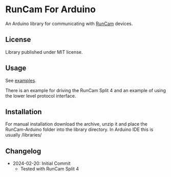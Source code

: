 # RunCam For Arduino

An Arduino library for communicating with [RunCam](https://runcam.com/) devices.

## License

Library published under MIT license.

## Usage

See [examples](https://github.com/ben-voss/runcam-ardunio/examples).

There is an example for driving the RunCam Split 4 and an example of using the lower level protocol interface.

## Installation

For manual installation download the archive, unzip it and place the RunCam-Arduino folder into the library directory.
In Arduino IDE this is usually <arduinosketchfolder>/libraries/

## Changelog

- 2024-02-20: Initial Commit
  - Tested with RunCam Split 4